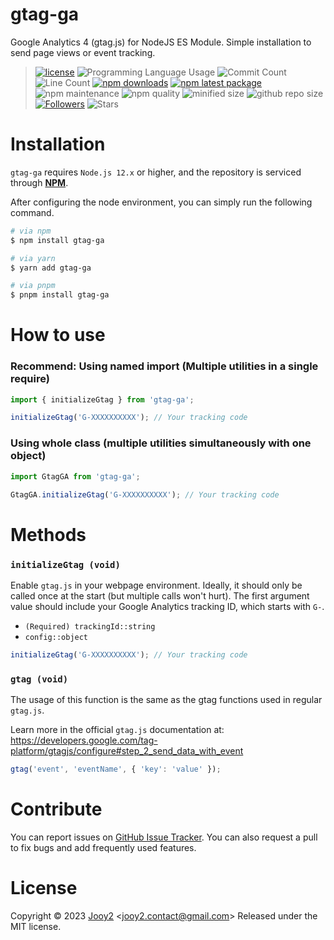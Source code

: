 # gtag-ga

Google Analytics 4 (gtag.js) for NodeJS ES Module. Simple installation to send page views or event tracking.

> [![license](https://img.shields.io/badge/license-MIT-blue.svg)](https://github.com/jooy2/gtag-ga/blob/master/LICENSE) ![Programming Language Usage](https://img.shields.io/github/languages/top/jooy2/gtag-ga) ![Commit Count](https://img.shields.io/github/commit-activity/y/jooy2/gtag-ga) ![Line Count](https://img.shields.io/tokei/lines/github/jooy2/gtag-ga) [![npm downloads](https://img.shields.io/npm/dm/gtag-ga.svg)](https://www.npmjs.com/package/gtag-ga) [![npm latest package](https://img.shields.io/npm/v/gtag-ga/latest.svg)](https://www.npmjs.com/package/gtag-ga) ![npm maintenance](https://img.shields.io/npms-io/maintenance-score/gtag-ga) ![npm quality](https://img.shields.io/npms-io/quality-score/gtag-ga) ![minified size](https://img.shields.io/bundlephobia/min/gtag-ga) ![github repo size](https://img.shields.io/github/repo-size/jooy2/gtag-ga) [![Followers](https://img.shields.io/github/followers/jooy2?style=social)](https://github.com/jooy2) ![Stars](https://img.shields.io/github/stars/jooy2/gtag-ga?style=social)

# Installation

`gtag-ga` requires `Node.js 12.x` or higher, and the repository is serviced through **[NPM](https://npmjs.com)**.

After configuring the node environment, you can simply run the following command.

```bash
# via npm
$ npm install gtag-ga

# via yarn
$ yarn add gtag-ga

# via pnpm
$ pnpm install gtag-ga
```

# How to use

### Recommend: Using named import (Multiple utilities in a single require)

```javascript
import { initializeGtag } from 'gtag-ga';

initializeGtag('G-XXXXXXXXXX'); // Your tracking code
```

### Using whole class (multiple utilities simultaneously with one object)

```javascript
import GtagGA from 'gtag-ga';

GtagGA.initializeGtag('G-XXXXXXXXXX'); // Your tracking code
```

# Methods

### `initializeGtag (void)`

Enable `gtag.js` in your webpage environment. Ideally, it should only be called once at the start (but multiple calls won't hurt). The first argument value should include your Google Analytics tracking ID, which starts with `G-`.

- `(Required) trackingId::string`
- `config::object`

```javascript
initializeGtag('G-XXXXXXXXXX'); // Your tracking code
```

### `gtag (void)`

The usage of this function is the same as the gtag functions used in regular `gtag.js`.

Learn more in the official `gtag.js` documentation at: https://developers.google.com/tag-platform/gtagjs/configure#step_2_send_data_with_event

```javascript
gtag('event', 'eventName', { 'key': 'value' });
```

# Contribute

You can report issues on [GitHub Issue Tracker](https://github.com/jooy2/gtag-ga/issues). You can also request a pull to fix bugs and add frequently used features.

# License

Copyright © 2023 [Jooy2](https://jooy2.com) <[jooy2.contact@gmail.com](mailto:jooy2.contact@gmail.com)> Released under the MIT license.
